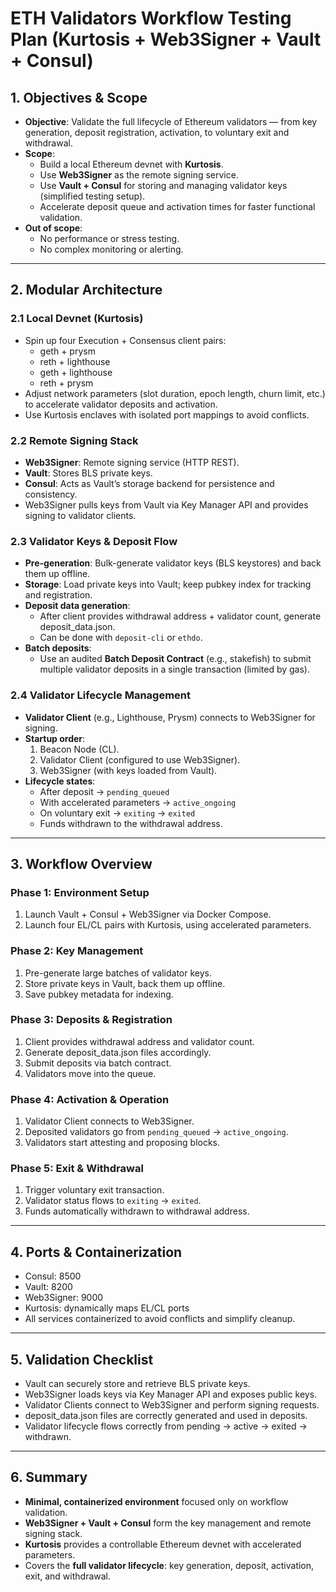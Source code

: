 # ETH Validators Workflow Testing Plan (Kurtosis + Web3Signer + Vault + Consul)

## 1. Objectives & Scope
- **Objective**: Validate the full lifecycle of Ethereum validators — from key generation, deposit registration, activation, to voluntary exit and withdrawal.  
- **Scope**:
  - Build a local Ethereum devnet with **Kurtosis**.
  - Use **Web3Signer** as the remote signing service.
  - Use **Vault + Consul** for storing and managing validator keys (simplified testing setup).
  - Accelerate deposit queue and activation times for faster functional validation.
- **Out of scope**:
  - No performance or stress testing.
  - No complex monitoring or alerting.

---

## 2. Modular Architecture
### 2.1 Local Devnet (Kurtosis)
- Spin up four Execution + Consensus client pairs:
  - geth + prysm
  - reth + lighthouse
  - geth + lighthouse
  - reth + prysm
- Adjust network parameters (slot duration, epoch length, churn limit, etc.) to accelerate validator deposits and activation.
- Use Kurtosis enclaves with isolated port mappings to avoid conflicts.

### 2.2 Remote Signing Stack
- **Web3Signer**: Remote signing service (HTTP REST).
- **Vault**: Stores BLS private keys.
- **Consul**: Acts as Vault’s storage backend for persistence and consistency.
- Web3Signer pulls keys from Vault via Key Manager API and provides signing to validator clients.

### 2.3 Validator Keys & Deposit Flow
- **Pre-generation**: Bulk-generate validator keys (BLS keystores) and back them up offline.
- **Storage**: Load private keys into Vault; keep pubkey index for tracking and registration.
- **Deposit data generation**:
  - After client provides withdrawal address + validator count, generate deposit_data.json.
  - Can be done with `deposit-cli` or `ethdo`.
- **Batch deposits**:
  - Use an audited **Batch Deposit Contract** (e.g., stakefish) to submit multiple validator deposits in a single transaction (limited by gas).

### 2.4 Validator Lifecycle Management
- **Validator Client** (e.g., Lighthouse, Prysm) connects to Web3Signer for signing.
- **Startup order**:
  1. Beacon Node (CL).
  2. Validator Client (configured to use Web3Signer).
  3. Web3Signer (with keys loaded from Vault).
- **Lifecycle states**:
  - After deposit → `pending_queued`
  - With accelerated parameters → `active_ongoing`
  - On voluntary exit → `exiting` → `exited`
  - Funds withdrawn to the withdrawal address.

---

## 3. Workflow Overview
### Phase 1: Environment Setup
1. Launch Vault + Consul + Web3Signer via Docker Compose.  
2. Launch four EL/CL pairs with Kurtosis, using accelerated parameters.  

### Phase 2: Key Management
1. Pre-generate large batches of validator keys.  
2. Store private keys in Vault, back them up offline.  
3. Save pubkey metadata for indexing.  

### Phase 3: Deposits & Registration
1. Client provides withdrawal address and validator count.  
2. Generate deposit_data.json files accordingly.  
3. Submit deposits via batch contract.  
4. Validators move into the queue.  

### Phase 4: Activation & Operation
1. Validator Client connects to Web3Signer.  
2. Deposited validators go from `pending_queued` → `active_ongoing`.  
3. Validators start attesting and proposing blocks.  

### Phase 5: Exit & Withdrawal
1. Trigger voluntary exit transaction.  
2. Validator status flows to `exiting` → `exited`.  
3. Funds automatically withdrawn to withdrawal address.  

---

## 4. Ports & Containerization
- Consul: 8500  
- Vault: 8200  
- Web3Signer: 9000  
- Kurtosis: dynamically maps EL/CL ports  
- All services containerized to avoid conflicts and simplify cleanup.  

---

## 5. Validation Checklist
- Vault can securely store and retrieve BLS private keys.  
- Web3Signer loads keys via Key Manager API and exposes public keys.  
- Validator Clients connect to Web3Signer and perform signing requests.  
- deposit_data.json files are correctly generated and used in deposits.  
- Validator lifecycle flows correctly from pending → active → exited → withdrawn.  

---

## 6. Summary
- **Minimal, containerized environment** focused only on workflow validation.  
- **Web3Signer + Vault + Consul** form the key management and remote signing stack.  
- **Kurtosis** provides a controllable Ethereum devnet with accelerated parameters.  
- Covers the **full validator lifecycle**: key generation, deposit, activation, exit, and withdrawal.  
